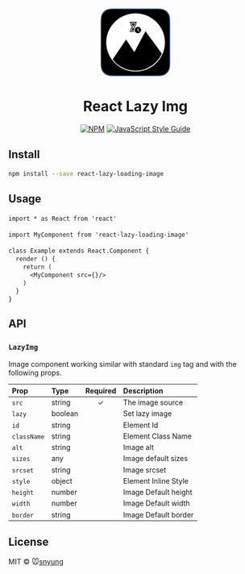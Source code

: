 <p align="center">
    <a href="https://seonhyungjo.github.io/react-lazy-loading-image/"><img width="140" src="./static/lazy-logo.png" alt="React Lazy Img Logo" /></a>

<h1 align="center">React Lazy Img</h1>

<div align="center">

[![NPM](https://img.shields.io/npm/v/react-lazy-loading-image.svg)](https://www.npmjs.com/package/react-lazy-loading-image) [![JavaScript Style Guide](https://img.shields.io/badge/code_style-standard-brightgreen.svg)](https://standardjs.com)

</div>

## Install

```bash
npm install --save react-lazy-loading-image
```

## Usage

```tsx
import * as React from 'react'

import MyComponent from 'react-lazy-loading-image'

class Example extends React.Component {
  render () {
    return (
      <MyComponent src={}/>
    )
  }
}
```

## API

### `LazyImg`

Image component working similar with standard `img` tag and with the following props.

| Prop | Type | Required | Description |
| :--- | :--- | :------: | :---------- |
| `src` | string |    ✓     | The image source |
| `lazy` | boolean | | Set lazy image|
| `id` | string | | Element Id |
| `className` | string | | Element Class Name |
| `alt` | string | | Image alt |
| `sizes` | any | | Image default sizes |
| `srcset` | string | | Image srcset |
| `style` | object | | Element Inline Style |
| `height` | number | | Image Default height |
| `width` | number | | Image Default width |
| `border` | string | | Image Default border |


## License

MIT © :mouse:[snyung](https://github.com/seonhyungjo)
